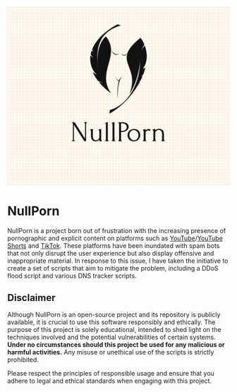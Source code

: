 ![logo](Branding/Logo.png)

# NullPorn
NullPorn is a project born out of frustration with the increasing presence of pornographic and explicit content on platforms such as [YouTube](https://youtube.com)/[YouTube Shorts](https://shorts.youtube.com) and [TikTok](https://tiktok.com). These platforms have been inundated with spam bots that not only disrupt the user experience but also display offensive and inappropriate material. In response to this issue, I have taken the initiative to create a set of scripts that aim to mitigate the problem, including a DDoS flood script and various DNS tracker scripts.

## Disclaimer
Although NullPorn is an open-source project and its repository is publicly available, it is crucial to use this software responsibly and ethically. The purpose of this project is solely educational, intended to shed light on the techniques involved and the potential vulnerabilities of certain systems. **Under no circumstances should this project be used for any malicious or harmful activities.** Any misuse or unethical use of the scripts is strictly prohibited.

Please respect the principles of responsible usage and ensure that you adhere to legal and ethical standards when engaging with this project.
